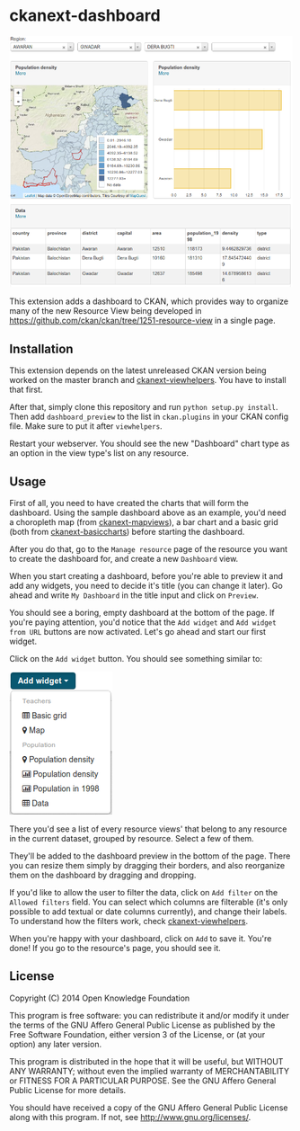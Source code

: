 ckanext-dashboard
=================

![Sample dashboard](doc/sample-dashboard.png)

This extension adds a dashboard to CKAN, which provides way to organize many of
the new Resource View being developed in
https://github.com/ckan/ckan/tree/1251-resource-view in a single page.

Installation
------------

This extension depends on the latest unreleased CKAN version being worked on
the master branch and
[ckanext-viewhelpers](//github.com/ckan/ckanext-viewhelpers). You have to
install that first.

After that, simply clone this repository and run ```python setup.py install```.
Then add ```dashboard_preview``` to the list in ```ckan.plugins``` in your CKAN
config file. Make sure to put it after ```viewhelpers```.

Restart your webserver. You should see the new "Dashboard" chart type as an
option in the view type's list on any resource.

Usage
-----

First of all, you need to have created the charts that will form the dashboard.
Using the sample dashboard above as an example, you'd need a choropleth map
(from [ckanext-mapviews](https://github.com/ckan/ckanext-mapviews)), a bar
chart and a basic grid (both from
[ckanext-basiccharts](https://github.com/ckan/ckanext-basiccharts)) before
starting the dashboard.

After you do that, go to the ```Manage resource``` page of the resource you
want to create the dashboard for, and create a new ```Dashboard``` view.

When you start creating a dashboard, before you're able to preview it and add
any widgets, you need to decide it's title (you can change it later). Go ahead
and write ```My Dashboard``` in the title input and click on ```Preview```.

You should see a boring, empty dashboard at the bottom of the page. If you're
paying attention, you'd notice that the ```Add widget``` and ```Add widget from
URL``` buttons are now activated. Let's go ahead and start our first widget.

Click on the ```Add widget``` button. You should see something similar to:

![Add widget dropdown](doc/add-widget.png)

There you'd see a list of every resource views' that belong to any resource in
the current dataset, grouped by resource. Select a few of them.

They'll be added to the dashboard preview in the bottom of the page. There you
can resize them simply by dragging their borders, and also reorganize them on
the dashboard by dragging and dropping.

If you'd like to allow the user to filter the data, click on `Add filter` on
the `Allowed filters` field. You can select which columns are filterable
(it's only possible to add textual or date columns currently), and change their
labels. To understand how the filters work, check
[ckanext-viewhelpers](//github.com/ckan/ckanext-viewhelpers/#filters).

When you're happy with your dashboard, click on ```Add``` to save it. You're
done! If you go to the resource's page, you should see it.

License
-------

Copyright (C) 2014 Open Knowledge Foundation

This program is free software: you can redistribute it and/or modify
it under the terms of the GNU Affero General Public License as published
by the Free Software Foundation, either version 3 of the License, or
(at your option) any later version.

This program is distributed in the hope that it will be useful,
but WITHOUT ANY WARRANTY; without even the implied warranty of
MERCHANTABILITY or FITNESS FOR A PARTICULAR PURPOSE.  See the
GNU Affero General Public License for more details.

You should have received a copy of the GNU Affero General Public License
along with this program.  If not, see <http://www.gnu.org/licenses/>.
